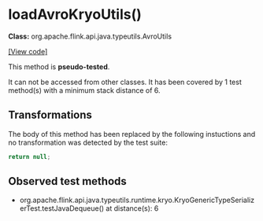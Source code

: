 # loadAvroKryoUtils()

**Class:** org.apache.flink.api.java.typeutils.AvroUtils

[[View code]](https://github.com/apache/flink/blob/740f711c4ec9c4b7cdefd01c9f64857c345a68a1/flink-core/src/main/java//org/apache/flink/api/java/typeutils/AvroUtils.java#L45)

This method is **pseudo-tested**.


It can not be accessed from other classes. 
It has been covered by 1 test method(s) with a minimum stack distance of 6.

## Transformations


The body of this method has been replaced by the following instuctions and no transformation was detected by the test suite:

```Java
return null;
```





## Observed test methods

* org.apache.flink.api.java.typeutils.runtime.kryo.KryoGenericTypeSerializerTest.testJavaDequeue() at distance(s): 6

